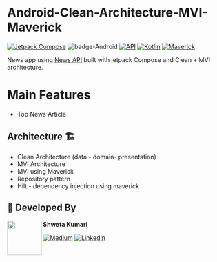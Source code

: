 # Android-Clean-Architecture-MVI-Maverick
[![Jetpack Compose](https://img.shields.io/badge/Jetpack%20Compose-1.5.4-%230075FF.svg)](https://developer.android.com/jetpack/compose)
![badge-Android](https://img.shields.io/badge/Platform-Android-brightgreen)
[![API](https://img.shields.io/badge/API-21%2B-brightgreen.svg?style=flat)](https://android-arsenal.com/api?level=21)
[![Kotlin](https://img.shields.io/badge/Kotlin-1.9.20-blue.svg?style=flat&logo=kotlin)](https://kotlinlang.org)
[![Maverick](https://img.shields.io/badge/Maverick-3.0.9-pink.svg?style=flat&logo=Maverick)](https://airbnb.io/mavericks/#/README)

News app using [News API](https://newsapi.org/v2/everything?q=bitcoin&apiKey={}) built with jetpack Compose and Clean + MVI architecture.<br>

# Main Features
- Top News Article

## Architecture 🏗️
  - Clean Architecture (data - domain- presentation)
  - MVI Architecture
  - MVI using Maverick
  - Repository pattern
  - Hilt - dependency injection using maverick

## 👧 Developed By

<a href="https://twitter.com/piashcse" target="_blank">
  <img src="https://avatars.githubusercontent.com/XXShweta" width="80" align="left">
</a>

**Shweta Kumari**

[![Medium](https://img.shields.io/badge/-medium-grey?logo=medium)]([https://medium.com/@piashcse](https://medium.com/@shwetagupta_85820))
[![Linkedin](https://img.shields.io/badge/-linkedin-grey?logo=linkedin)](https://www.linkedin.com/in/connect-with-shweta-gupta/)


